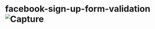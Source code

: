 # facebook-sign-up-form-validation![Capture](https://github.com/shubhamjaga001/facebook-sign-up-form-validation/assets/132646885/d883df26-5858-4300-ac10-6681fddb5624)
